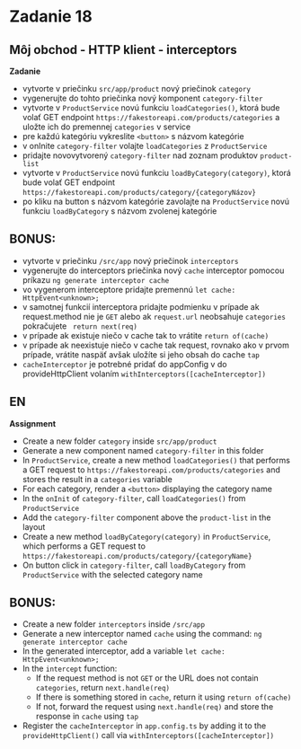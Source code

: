 # Zadanie 18

## Môj obchod - HTTP klient - interceptors

**Zadanie**

- vytvorte v priečinku `src/app/product` nový priečinok `category`
- vygenerujte do tohto priečinka nový komponent `category-filter`
- vytvorte v `ProductService` novú funkciu `loadCategories()`, ktorá bude volať GET endpoint `https://fakestoreapi.com/products/categories` a uložte ich do premennej `categories` v service
- pre každú kategóriu vykreslite `<button>` s názvom kategórie
- v onInite `category-filter` volajte `loadCategories` z `ProductService`
- pridajte novovytvorený `category-filter` nad zoznam produktov `product-list`
- vytvorte v `ProductService` novú funkciu `loadByCategory(category)`, ktorá bude volať GET endpoint `https://fakestoreapi.com/products/category/{categoryNázov}`
- po kliku na button s názvom kategórie zavolajte na `ProductService` novú funkciu `loadByCategory` s názvom zvolenej kategórie

## BONUS:
- vytvorte v priečinku `/src/app` nový priečinok `interceptors`
- vygenerujte do interceptors priečinka nový `cache` interceptor pomocou príkazu `ng generate interceptor cache`
- vo vygenerom interceptore pridajte premennú `let cache: HttpEvent<unknown>;`
- v samotnej funkcií interceptora pridajte podmienku v prípade ak request.method nie je `GET` alebo ak `request.url` neobsahuje `categories` pokračujete ` return next(req)`
- v prípade ak existuje niečo v cache tak to vrátite `return of(cache)`
- v prípade ak neexistuje niečo v cache tak request, rovnako ako v prvom prípade, vrátite naspäť avšak uložíte si jeho obsah do cache `tap`
- `cacheInterceptor` je potrebné pridať do appConfig v do provideHttpClient volaním `withInterceptors([cacheInterceptor])`


## EN

**Assignment**

* Create a new folder `category` inside `src/app/product`
* Generate a new component named `category-filter` in this folder
* In `ProductService`, create a new method `loadCategories()` that performs a GET request to `https://fakestoreapi.com/products/categories` and stores the result in a `categories` variable
* For each category, render a `<button>` displaying the category name
* In the `onInit` of `category-filter`, call `loadCategories()` from `ProductService`
* Add the `category-filter` component above the `product-list` in the layout
* Create a new method `loadByCategory(category)` in `ProductService`, which performs a GET request to `https://fakestoreapi.com/products/category/{categoryName}`
* On button click in `category-filter`, call `loadByCategory` from `ProductService` with the selected category name

## BONUS:

* Create a new folder `interceptors` inside `/src/app`
* Generate a new interceptor named `cache` using the command: `ng generate interceptor cache`
* In the generated interceptor, add a variable `let cache: HttpEvent<unknown>;`
* In the `intercept` function:
  * If the request method is not `GET` or the URL does not contain `categories`, return `next.handle(req)`
  * If there is something stored in `cache`, return it using `return of(cache)`
  * If not, forward the request using `next.handle(req)` and store the response in `cache` using `tap`
* Register the `cacheInterceptor` in `app.config.ts` by adding it to the `provideHttpClient()` call via `withInterceptors([cacheInterceptor])`

